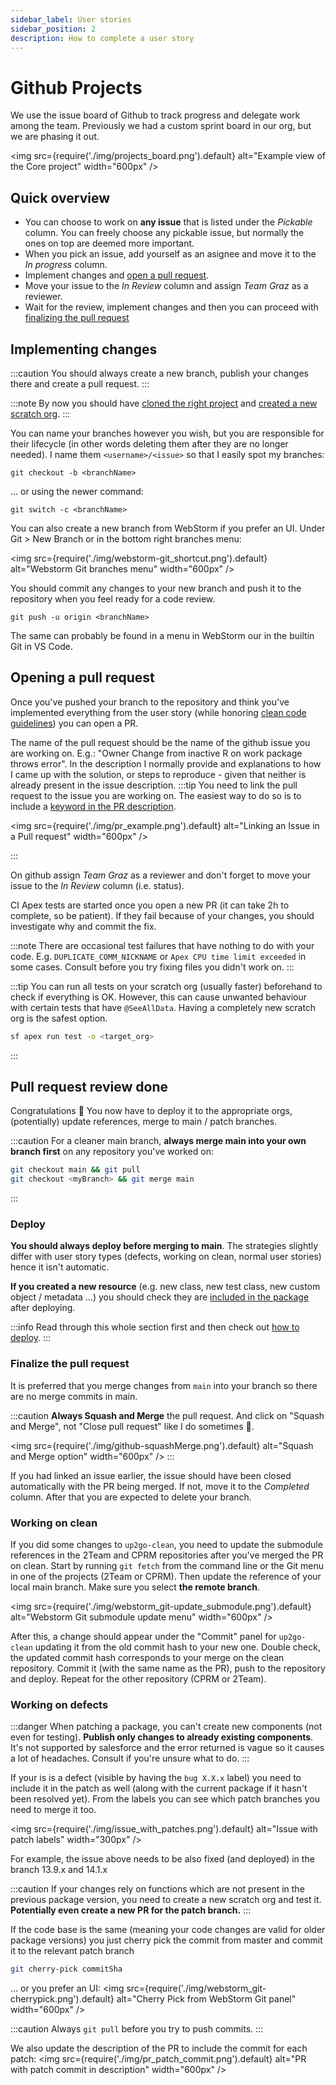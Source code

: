 ```yaml
---
sidebar_label: User stories
sidebar_position: 2
description: How to complete a user story
---
```


# Github Projects

We use the issue board of Github to track progress and delegate work among the team. Previously we had a custom sprint board in our org, but we are phasing it out.

<img
src={require('./img/projects_board.png').default}
alt="Example view of the Core project"
width="600px"
/>

## Quick overview

- You can choose to work on **any issue** that is listed under the _Pickable_ column. You can freely choose any pickable issue, but normally the ones on top are deemed more important.
- When you pick an issue, add yourself as an asignee and move it to the _In progress_ column.
- Implement changes and [open a pull request](/contributing-code/user-stories#opening-a-pull-request).
- Move your issue to the _In Review_ column and assign _Team Graz_ as a reviewer.
- Wait for the review, implement changes and then you can proceed with [finalizing the pull request](/contributing-code/user-stories#pull-request-review-done)


## Implementing changes

:::caution
You should always create a new branch, publish your changes there and create a pull request.
:::

:::note
By now you should have [cloned the right project](/contributing-code/common#clone-and-prepare-a-repository) and [created a new scratch org](/contributing-code/common#creating-a-scratch-org).
:::

You can name your branches however you wish, but you are responsible for their lifecycle (in other words deleting them after they are no longer needed). I name them `<username>/<issue>` so that I easily spot my branches:

```shell
git checkout -b <branchName>
```

... or using the newer command:

```shell
git switch -c <branchName>
```

You can also create a new branch from WebStorm if you prefer an UI. Under Git > New Branch or in the bottom right branches menu:

<img
src={require('./img/webstorm-git_shortcut.png').default}
alt="Webstorm Git branches menu"
width="600px"
/>

You should commit any changes to your new branch and push it to the repository when you feel ready for a code review.
```shell
git push -u origin <branchName>
```
The same can probably be found in a menu in WebStorm our in the builtin Git in VS Code.


## Opening a pull request

Once you've pushed your branch to the repository and think you've implemented everything from the user story (while honoring [clean code guidelines](https://sites.google.com/up2go.com/up2go-devson-boarding/software-engineering-practices/clean-code-guidelines)) you can open a PR.

The name of the pull request should be the name of the github issue you are working on. E.g.: "Owner Change from inactive R on work package throws error". In the description I normally provide and explanations to how I came up with the solution, or steps to reproduce - given that neither is already present in the issue description.
:::tip
You need to link the pull request to the issue you are working on. The easiest way to do so is to include a [keyword in the PR description](https://docs.github.com/en/issues/tracking-your-work-with-issues/linking-a-pull-request-to-an-issue#linking-a-pull-request-to-an-issue-using-a-keyword).

<img
src={require('./img/pr_example.png').default}
alt="Linking an Issue in a Pull request"
width="600px"
/>

:::

On github assign _Team Graz_  as a reviewer and don't forget to move your issue to the _In Review_ column (i.e. status).


CI Apex tests are started once you open a new PR (it can take 2h to complete, so be patient). If they fail because of your changes, you should investigate why and commit the fix.

:::note
There are occasional test failures that have nothing to do with your code.
E.g. `DUPLICATE_COMM_NICKNAME` or `Apex CPU time limit exceeded` in some cases. Consult before you try fixing files you didn't work on.
:::

:::tip
You can run all tests on your scratch org (usually faster) beforehand to check if everything is OK. However, this can cause unwanted behaviour with certain tests that have `@SeeAllData`. Having a completely new scratch org is the safest option.

```bash
sf apex run test -o <target_org>
```

:::

## Pull request review done

Congratulations 🎉 You now have to deploy it to the appropriate orgs, (potentially) update references, merge to main / patch branches.

:::caution
For a cleaner main branch, **always merge main into your own branch first** on any repository you've worked on:

```bash
git checkout main && git pull
git checkout <myBranch> && git merge main
```
:::

### Deploy

**You should always deploy before merging to main**. The strategies slightly differ with user story types (defects, working on clean, normal user stories) hence it isn't automatic.

**If you created a new resource** (e.g. new class, new test class, new custom object / metadata ...) you should check they are [included in the package](/contributing-code/common#new-components-for-the-package) after deploying.

:::info
Read through this whole section first and then check out [how to deploy](/contributing-code/common#deploying-to-an-org).
:::

### Finalize the pull request

It is preferred that you merge changes from `main` into your branch so there are no merge commits in main.

:::caution
**Always Squash and Merge** the pull request. And click on "Squash and Merge", not "Close pull request" like I do sometimes 🙈.

<img
src={require('./img/github-squashMerge.png').default}
alt="Squash and Merge option"
width="600px"
/>
:::

If you had linked an issue earlier, the issue should have been closed automatically with the PR being merged. If not, move it to the _Completed_ column. After that you are expected to delete your branch.

### Working on clean

If you did some changes to `up2go-clean`, you need to update the submodule references in the 2Team and CPRM repositories after you've merged the PR on clean. Start by running `git fetch` from the command line or the Git menu in one of the projects (2Team or CPRM). Then update the reference of your local main branch. Make sure you select **the remote branch**.

<img
src={require('./img/webstorm_git-update_submodule.png').default}
alt="Webstorm Git submodule update menu"
width="600px"
/>

After this, a change should appear under the "Commit" panel for `up2go-clean` updating it from the old commit hash to your new one. Double check, the updated commit hash corresponds to your merge on the clean repository. Commit it (with the same name as the PR), push to the repository and deploy. Repeat for the other repository (CPRM or 2Team).


### Working on defects

:::danger
When patching a package, you can't create new components (not even for testing). **Publish only changes to already existing components**. It's not supported by salesforce and the error returned is vague so it causes a lot of headaches. Consult if you're unsure what to do.
:::

If your is is a defect (visible by having the `bug X.X.x` label) you need to include it in the patch as well (along with the current package if it hasn't been resolved yet). From the labels you can see which patch branches you need to merge it too.

<img
src={require('./img/issue_with_patches.png').default}
alt="Issue with patch labels"
width="300px"
/>

For example, the issue above needs to be also fixed (and deployed) in the branch 13.9.x and 14.1.x

:::caution
If your changes rely on functions which are not present in the previous package version, you need to create a new scratch org and test it. **Potentially even create a new PR for the patch branch.**
:::

If the code base is the same (meaning your code changes are valid for older package versions) you just cherry pick the commit from master and commit it to the relevant patch branch

```bash
git cherry-pick commitSha
```

... or you prefer an UI:
<img
src={require('./img/webstorm_git-cherrypick.png').default}
alt="Cherry Pick from WebStorm Git panel"
width="600px"
/>

:::caution
Always `git pull` before you try to push commits. 
:::

We also update the description of the PR to include the commit for each patch:
<img
src={require('./img/pr_patch_commit.png').default}
alt="PR with patch commit in description"
width="600px"
/>

